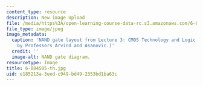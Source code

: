 ```yaml
---
content_type: resource
description: New image Upload
file: /media/https%3A/open-learning-course-data-rc.s3.amazonaws.com/6-884-complex-digital-systems-spring-2005/e185213a3eedc949bd492353bd1ba63c_6-884S05-th.jpg
file_type: image/jpeg
image_metadata:
  caption: 'NAND gate layout from Lecture 3: CMOS Technology and Logic Gates. (Image
    by Professors Arvind and Asanovic.)'
  credit: ''
  image-alt: NAND gate diagram.
resourcetype: Image
title: 6-884S05-th.jpg
uid: e185213a-3eed-c949-bd49-2353bd1ba63c
---
```

